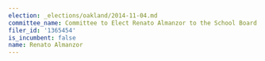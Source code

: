 ```yaml
---
election: _elections/oakland/2014-11-04.md
committee_name: Committee to Elect Renato Almanzor to the School Board in 2014
filer_id: '1365454'
is_incumbent: false
name: Renato Almanzor
---
```

